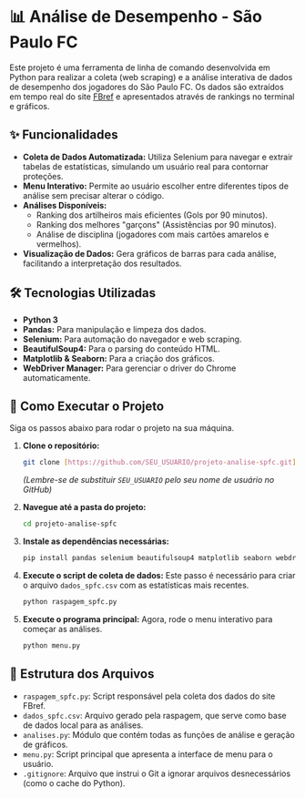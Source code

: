 # 📊 Análise de Desempenho - São Paulo FC

Este projeto é uma ferramenta de linha de comando desenvolvida em Python para realizar a coleta (web scraping) e a análise interativa de dados de desempenho dos jogadores do São Paulo FC. Os dados são extraídos em tempo real do site [FBref](https://fbref.com/) e apresentados através de rankings no terminal e gráficos.

## ✨ Funcionalidades

* **Coleta de Dados Automatizada:** Utiliza Selenium para navegar e extrair tabelas de estatísticas, simulando um usuário real para contornar proteções.
* **Menu Interativo:** Permite ao usuário escolher entre diferentes tipos de análise sem precisar alterar o código.
* **Análises Disponíveis:**
    * Ranking dos artilheiros mais eficientes (Gols por 90 minutos).
    * Ranking dos melhores "garçons" (Assistências por 90 minutos).
    * Análise de disciplina (jogadores com mais cartões amarelos e vermelhos).
* **Visualização de Dados:** Gera gráficos de barras para cada análise, facilitando a interpretação dos resultados.

## 🛠️ Tecnologias Utilizadas

* **Python 3**
* **Pandas:** Para manipulação e limpeza dos dados.
* **Selenium:** Para automação do navegador e web scraping.
* **BeautifulSoup4:** Para o parsing do conteúdo HTML.
* **Matplotlib & Seaborn:** Para a criação dos gráficos.
* **WebDriver Manager:** Para gerenciar o driver do Chrome automaticamente.

## 🚀 Como Executar o Projeto

Siga os passos abaixo para rodar o projeto na sua máquina.

1.  **Clone o repositório:**
    ```bash
    git clone [https://github.com/SEU_USUARIO/projeto-analise-spfc.git](https://github.com/SEU_USUARIO/projeto-analise-spfc.git)
    ```
    *(Lembre-se de substituir `SEU_USUARIO` pelo seu nome de usuário no GitHub)*

2.  **Navegue até a pasta do projeto:**
    ```bash
    cd projeto-analise-spfc
    ```

3.  **Instale as dependências necessárias:**
    ```bash
    pip install pandas selenium beautifulsoup4 matplotlib seaborn webdriver-manager
    ```

4.  **Execute o script de coleta de dados:**
    Este passo é necessário para criar o arquivo `dados_spfc.csv` com as estatísticas mais recentes.
    ```bash
    python raspagem_spfc.py
    ```

5.  **Execute o programa principal:**
    Agora, rode o menu interativo para começar as análises.
    ```bash
    python menu.py
    ```

## 📂 Estrutura dos Arquivos

* `raspagem_spfc.py`: Script responsável pela coleta dos dados do site FBref.
* `dados_spfc.csv`: Arquivo gerado pela raspagem, que serve como base de dados local para as análises.
* `analises.py`: Módulo que contém todas as funções de análise e geração de gráficos.
* `menu.py`: Script principal que apresenta a interface de menu para o usuário.
* `.gitignore`: Arquivo que instrui o Git a ignorar arquivos desnecessários (como o cache do Python).
